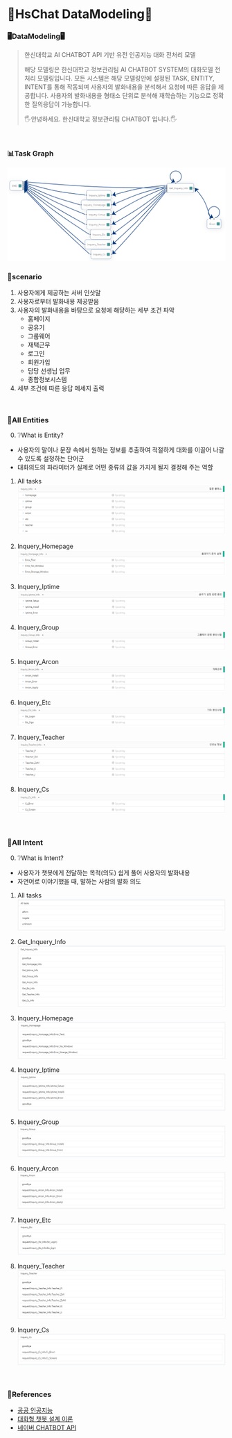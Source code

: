# 🏫HsChat DataModeling🏫



### 🖥DataModeling🖥

> 한신대학교 AI CHATBOT API 기반 유전 인공지능 대화 전처리 모델
>
> 해당 모델링은 한신대학교 정보관리팀 AI CHATBOT SYSTEM의 대화모델 전처리 모델링입니다.
> 모든 시스템은 해당 모델링안에 설정된 TASK, ENTITY, INTENT를 통해 작동되며 사용자의 발화내용을 분석해서 요청에 따른 응답을 제공합니다. 
> 사용자의 발화내용을 형태소 단위로 분석해 재학습하는 기능으로 정확한 질의응답이 가능합니다.
> 
> 🖐안녕하세요. 한신대학교 정보관리팀 CHATBOT 입니다.🖐

<br>

### 📊Task Graph

<img src="https://github.com/HanshinChatBot/HsChat_DataModeling/blob/master/pic/TaskGraph.png">

<br>

### 📒scenario

1. 사용자에게 제공하는 서버 인삿말
2. 사용자로부터 발화내용 제공받음
3. 사용자의 발화내용을 바탕으로 요청에 해당하는 세부 조건 파악
   + 홈페이지 
   + 공유기
   + 그룹웨어
   + 재택근무
   + 로그인
   + 회원가입
   + 담당 선생님 업무
   + 종합정보시스템
4. 세부 조건에 따른 응답 메세지 출력

<br>

### 🤘All Entities

0. ❔What is Entity?
- 사용자의 말이나 문장 속에서 원하는 정보를 추출하여 적절하게 대화를 이끌어 나갈 수 있도록 설정하는 단어군
- 대화의도의 파라미터가 실제로 어떤 종류의 값을 가지게 될지 결정해 주는 역할



1. All tasks
   <img src="https://github.com/HanshinChatBot/HsChat_DataModeling/blob/master/pic/1.png">

   

2. Inquery_Homepage
   <img src="https://github.com/HanshinChatBot/HsChat_DataModeling/blob/master/pic/2.png"> 



3. Inquery_Iptime
   <img src="https://github.com/HanshinChatBot/HsChat_DataModeling/blob/master/pic/3.png">
   


4. Inquery_Group
   <img src="https://github.com/HanshinChatBot/HsChat_DataModeling/blob/master/pic/4.png">

   

5. Inquery_Arcon
   <img src="https://github.com/HanshinChatBot/HsChat_DataModeling/blob/master/pic/5.png">

   

6. Inquery_Etc
   <img src="https://github.com/HanshinChatBot/HsChat_DataModeling/blob/master/pic/6.png">

   

7. Inquery_Teacher
   <img src="https://github.com/HanshinChatBot/HsChat_DataModeling/blob/master/pic/7.png">

   


8. Inquery_Cs  
   <img src="https://github.com/HanshinChatBot/HsChat_DataModeling/blob/master/pic/8.png">
   
<br>

### 🙌All Intent

0. ❔What is Intent?
- 사용자가 챗봇에게 전달하는 목적(의도) 쉽게 풀어 사용자의 발화내용
- 자연어로 이야기했을 때, 말하는 사람의 발화 의도



1. All tasks
   <img src="https://github.com/HanshinChatBot/HsChat_DataModeling/blob/master/pic/11.png">

   

2. Get_Inquery_Info
   <img src="https://github.com/HanshinChatBot/HsChat_DataModeling/blob/master/pic/12.png"> 



3. Inquery_Homepage
   <img src="https://github.com/HanshinChatBot/HsChat_DataModeling/blob/master/pic/13.png">
   


4. Inquery_Iptime
   <img src="https://github.com/HanshinChatBot/HsChat_DataModeling/blob/master/pic/14.png">

   

5. Inquery_Group
   <img src="https://github.com/HanshinChatBot/HsChat_DataModeling/blob/master/pic/15.png">

   

6. Inquery_Arcon
   <img src="https://github.com/HanshinChatBot/HsChat_DataModeling/blob/master/pic/16.png">

   

7. Inquery_Etc
   <img src="https://github.com/HanshinChatBot/HsChat_DataModeling/blob/master/pic/17.png">

   

8. Inquery_Teacher
   <img src="https://github.com/HanshinChatBot/HsChat_DataModeling/blob/master/pic/18.png">

   
9. Inquery_Cs
   <img src="https://github.com/HanshinChatBot/HsChat_DataModeling/blob/master/pic/19.png">

<br>

### 📖References
- [공공 인공지능](https://aiopen.etri.re.kr/)
- [대화형 챗봇 설계 이론](https://gist.github.com/haje01/7fc9d1b1fc1b6c8c9b7918abf5407a86)
- [네이버 CHATBOT API](https://www.ncloud.com/product/aiService/chatbot)
